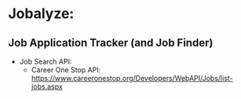 # Jobalyze:
## Job Application Tracker (and Job Finder)

- Job Search API:  
    - Career One Stop API: https://www.careeronestop.org/Developers/WebAPI/Jobs/list-jobs.aspx